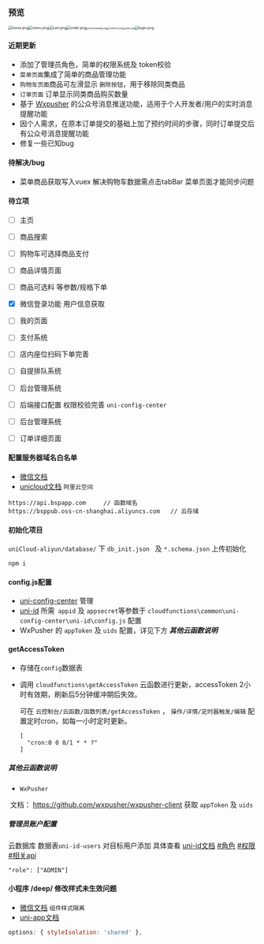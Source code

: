 ### 预览

<img src="https://github.com/wsz987/uniapp_order_online/blob/main/static/preview/home.png?raw=true" alt="home.png" style="zoom:50%;" /><img src="https://github.com/wsz987/uniapp_order_online/blob/main/static/preview/menu.png?raw=true" alt="menu.png" style="zoom:50%;" /><img src="https://github.com/wsz987/uniapp_order_online/blob/main/static/preview/cart.png?raw=true" alt="cart.png" style="zoom:50%;" /><img src="https://github.com/wsz987/uniapp_order_online/blob/main/static/preview/order.png?raw=true" alt="order.png" style="zoom:50%;" /><img src="https://github.com/wsz987/uniapp_order_online/blob/main/static/preview/menumanage.png?raw=true" alt="menumanage.png" style="zoom: 31%;" /><img src="https://github.com/wsz987/uniapp_order_online/blob/main/static/preview/orderinfo.png?raw=true" alt="orderinfo.png" style="zoom: 31%;" /><img src="https://github.com/wsz987/uniapp_order_online/blob/main/static/preview/mine.png?raw=true" alt="mine.png" style="zoom:31%;" /><img src="https://github.com/wsz987/uniapp_order_online/blob/main/static/preview/login.png?raw=true" alt="login.png" style="zoom:50%;" />

#### 近期更新

- 添加了管理员角色，简单的权限系统及 token校验
- `菜单页面`集成了简单的商品管理功能
- `购物车页面`商品可左滑显示 `删除按钮`，用于移除同类商品
- `订单页面` 订单显示同类商品购买数量
- 基于 [Wxpusher](https://github.com/wxpusher/wxpusher-client) 的公众号消息推送功能，适用于个人开发者/用户的实时消息提醒功能
- 因个人需求，在原本订单提交的基础上加了预约时间的步骤，同时订单提交后有公众号消息提醒功能
- 修复一些已知bug



#### 待解决/bug

- 菜单商品获取写入vuex  解决购物车数据需点击tabBar 菜单页面才能同步问题

  

#### 待立项	

- [ ] 主页
- [ ] 商品搜索
- [ ] 购物车可选择商品支付
- [ ] 商品详情页面
- [ ] 商品可选料 等参数/规格下单
- [x] 微信登录功能 用户信息获取
- [ ] 我的页面
- [ ] 支付系统
- [ ] 店内座位扫码下单完善
- [ ] 自提排队系统
- [ ] 后台管理系统
- [ ] 后端接口配置 权限校验完善  `uni-config-center`
- [ ] 后台管理系统
- [ ] 订单详细页面



#### 配置服务器域名白名单

- [微信文档](https://developers.weixin.qq.com/miniprogram/dev/framework/ability/network.html)
- [unicloud文档](https://uniapp.dcloud.io/uniCloud/quickstart?id=useinmp) `阿里云空间 `

```
https://api.bspapp.com     // 函数域名
https://bsppub.oss-cn-shanghai.aliyuncs.com   // 云存储
```



#### 初始化项目

`uniCloud-aliyun/database/`  下 `db_init.json `  及  `*.schema.json`  上传初始化

```
npm i
```



#### config.js配置

- [uni-config-center](https://uniapp.dcloud.net.cn/uniCloud/uni-config-center.html)  管理
- [uni-id](https://uniapp.dcloud.net.cn/uniCloud/uni-id.html)  所需` appid`  及 `appsecret`等参数于 `cloudfunctions\common\uni-config-center\uni-id\config.js` 配置
- WxPusher 的 `appToken`  及 `uids` 配置，详见下方 ***其他云函数说明***




#### getAccessToken

- 存储在`config`数据表 

- 调用  `cloudfunctions\getAccessToken`  云函数进行更新，accessToken 2小时有效期，刷新后5分钟缓冲期后失效。

  可在 `云控制台/云函数/函数列表/getAccessToken` ， `操作/详情/定时器触发/编辑` 配置定时cron，如每一小时定时更新。

  ```
  [
    "cron:0 0 0/1 * * ?"
  ]
  ```



##### 其他云函数说明

- `WxPusher` 

​		文档： https://github.com/wxpusher/wxpusher-client  获取 `appToken`  及 `uids`



##### 管理员账户配置

云数据库 数据表`uni-id-users` 对目标用户添加  具体查看 [uni-id文档](https://uniapp.dcloud.io/uniCloud/uni-id.html)  [#角色](https://uniapp.dcloud.io/uniCloud/uni-id.html#%E8%A7%92%E8%89%B2)  [#权限](https://uniapp.dcloud.io/uniCloud/uni-id.html#%E6%9D%83%E9%99%90)  [#相关api](https://uniapp.dcloud.io/uniCloud/uni-id.html#rbac-api)

```
"role": ["ADMIN"]
```



#### 小程序 /deep/ 修改样式未生效问题

- [微信文档](https://developers.weixin.qq.com/miniprogram/dev/framework/custom-component/wxml-wxss.html)  `组件样式隔离`
- [uni-app文档](https://uniapp.dcloud.io/vue-api?id=%e5%85%b6%e4%bb%96%e9%85%8d%e7%bd%ae)

```js
options: { styleIsolation: 'shared' },
```


